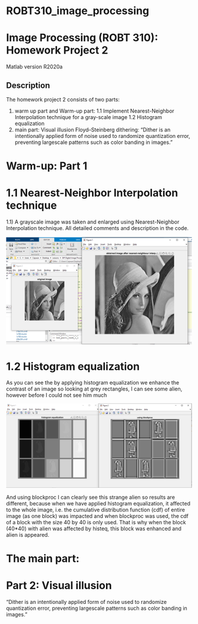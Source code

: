 # ROBT310_image_processing

# Image Processing (ROBT 310): Homework Project 2
Matlab version R2020a
## Description
The homework project 2 consists of two parts: 
1) warm up part and
 Warm-up part:
 1.1 Implement Nearest-Neighbor Interpolation technique for a gray-scale image
 1.2 Histogram equalization 
2) main part:
 Visual illusion
 Floyd–Steinberg dithering:
 “Dither is an intentionally applied form of noise used to randomize quantization error, preventing largescale patterns such as color banding in images.”

# Warm-up: Part 1
# 1.1 Nearest-Neighbor Interpolation technique
1.1) A grayscale image was taken and enlarged using Nearest-Neighbor Interpolation technique.
All detailed comments and description in the code.

![Figure 1. Part 1: 1.1](part1_task1_1.PNG)

# 1.2 Histogram equalization
As you can see the by applying histogram equalization we enhance the contrast of an image
so looking at grey rectangles, I can see some alien, however before I could not see him much

![Figure 1. Part 1: 1.1](part1_task1_2.PNG)

And using blockproc I can clearly see this strange alien
so results are different, because when we have applied histogram
equalization, it affected to the whole image, i.e. the cumulative distribution
function (cdf) of entire image (as one block) was impacted 
and when blockproc was used, the cdf of a block with the size 40 by 40 is
only used. That is why when the block (40*40) with alien was affected
by histeq, this block was enhanced and alien is appeared.

# The main part:

# Part 2: Visual illusion
“Dither is an intentionally applied form of noise used to randomize quantization error, preventing largescale patterns such as color banding in images.”
